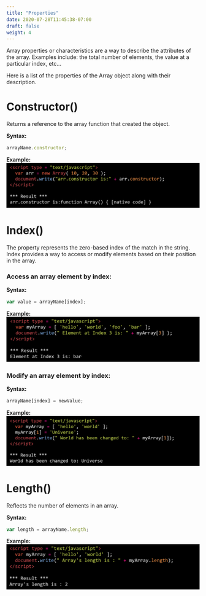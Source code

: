 ```yaml
---
title: "Properties"
date: 2020-07-28T11:45:38-07:00
draft: false
weight: 4
---
```


Array properties or characteristics are a way to describe the attributes of the array. Examples include: the total number of elements, the value at a particular index, etc...

Here is a list of the properties of the Array object along with their description.


# Constructor() 
Returns a reference to the array function that created the object.

<b>Syntax:</b>
```javascript
arrayName.constructor;
```

<b>Example:</b>
![#Can't find image](../img/arrayproperties/constructor.png)


# Index() 
The property represents the zero-based index of the match in the string. Index provides a way to access or modify elements based on their position in the array.

### Access an array element by index:

<b>Syntax:</b>
```javascript
var value = arrayName[index];
```

<b>Example:</b>
![#Can't find image](../img/arrayproperties/indexaccess.png)


### Modify an array element by index:

<b>Syntax:</b>
```javascript
arrayName[index] = newValue;
```

<b>Example:</b>
![#Can't find image](../img/arrayproperties/indexmodify.png)


# Length() 
Reflects the number of elements in an array.

<b>Syntax:</b>
```javascript
var length = arrayName.length;
```

<b>Example:</b>
![#Can't find image](../img/arrayproperties/length.png)
